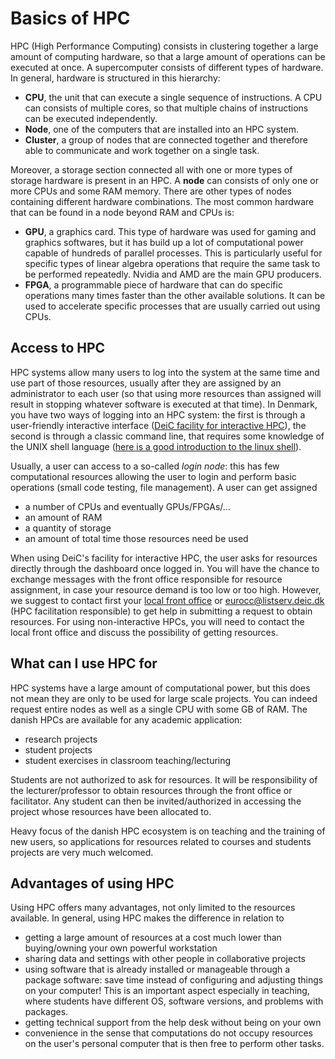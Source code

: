 # Basics of HPC
HPC (High Performance Computing) consists in clustering together a large amount of computing hardware, so that a large amount of operations can be executed at once. A supercomputer consists of different types of hardware. In general, hardware is structured in this hierarchy:

- **CPU**, the unit that can execute a single sequence of instructions. A CPU can consists of multiple cores, so that multiple chains of instructions can be executed independently.
- **Node**, one of the computers that are installed into an HPC system.
- **Cluster**, a group of nodes that are connected together and therefore able to communicate and work together on a single task.

Moreover, a storage section connected all with one or more types of storage hardware is present in an HPC.
A **node** can consists of only one or more CPUs and some RAM memory.  There are other types of nodes containing different hardware combinations. The most common hardware that can be found in a node beyond RAM and CPUs is:

- **GPU**, a graphics card. This type of hardware was used for gaming and graphics softwares, but it has build up a lot of computational power capable of hundreds of parallel processes. This is particularly useful for specific types of linear algebra operations that require the same task to be performed repeatedly. Nvidia and AMD are the main GPU producers.
- **FPGA**, a programmable piece of hardware that can do specific operations many times faster than the other available solutions. It can be used to accelerate specific processes that are usually carried out using CPUs.

## Access to HPC
HPC systems allow many users to log into the system at the same time and use part of those resources, usually after they are assigned by an administrator to each user (so that using more resources than assigned will result in stopping whatever software is executed at that time). In Denmark, you have two ways of logging into an HPC system: the first is through a user-friendly interactive interface ([DeiC facility for interactive HPC](https://interactivehpc.dk/#/)), the second is through a classic command line, that requires some knowledge of the UNIX shell language ([here is a good introduction to the linux shell](https://www.learnenough.com/command-line-tutorial/basics)). 

Usually, a user can access to a so-called *login node*: this has few computational resources allowing the user to login and perform basic operations (small code testing, file management). A user can get assigned 

- a number of CPUs and eventually GPUs/FPGAs/...
- an amount of RAM
- a quantity of storage
- an amount of total time those resources need be used

When using DeiC's facility for interactive HPC, the user asks for resources directly through the dashboard once logged in. You will have the chance to exchange messages with the front office responsible for resource assignment, in case your resource demand is too low or too high. However, we suggest to contact first your  [local front office](https://www.deic.dk/Supercomputere/Front-Office) or <eurocc@listserv.deic.dk> (HPC facilitation responsible) to get help in submitting a request to obtain resources. For using non-interactive HPCs, you will need to contact the local front office and discuss the possibility of getting resources.

## What can I use HPC for

HPC systems have a large amount of computational power, but this does not mean they are only to be used for large scale projects. You can indeed request entire nodes as well as a single CPU with some GB of RAM. The danish HPCs are available for any academic application:

 - research projects
 - student projects
 - student exercises in classroom teaching/lecturing

Students are not authorized to ask for resources. It will be responsibility of the lecturer/professor to obtain resources through the front office or facilitator. Any student can then be invited/authorized in accessing the project whose resources have been allocated to. 

Heavy focus of the danish HPC ecosystem is on teaching and the training of new users, so applications for resources related to courses and students projects are very much welcomed.


## Advantages of using HPC

Using HPC offers many advantages, not only limited to the resources available. In general, using HPC makes the difference in relation to

- getting a large amount of resources at a cost much lower than buying/owning your own powerful workstation
- sharing data and settings with other people in collaborative projects
- using software that is already installed or manageable through a package software: save time instead of configuring and adjusting things on your computer! This is an important aspect especially in teaching, where students have different OS, software versions, and problems with packages.
- getting technical support from the help desk without being on your own
- convenience in the sense that computations do not occupy resources on the user's personal computer that is then free to perform other tasks.